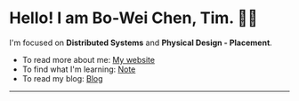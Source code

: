 
<!--
**BWbwchen/BWbwchen** is a ✨ _special_ ✨ repository because its `README.md` (this file) appears on your GitHub profile.

Here are some ideas to get you started:

- 🔭 I’m currently working on ...
- 🌱 I’m currently learning ...
- 👯 I’m looking to collaborate on ...
- 🤔 I’m looking for help with ...
- 💬 Ask me about ...
- 📫 How to reach me: ...
- 😄 Pronouns: ...
- ⚡ Fun fact: ...
-->
# Hello! I am Bo-Wei Chen, Tim. 🚀🚀

I'm focused on **Distributed Systems** and **Physical Design - Placement**.

- To read more about me: [My website](https://bwbwchen.github.io)
- To find what I'm learning: [Note](https://tim-note.vercel.app)
- To read my blog: [Blog](https://bwbwchen.github.io/blog)
---
